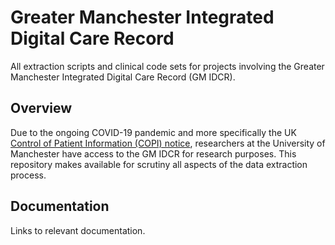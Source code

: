 # Greater Manchester Integrated Digital Care Record

All extraction scripts and clinical code sets for projects involving the Greater Manchester Integrated Digital Care Record (GM IDCR).

## Overview

Due to the ongoing COVID-19 pandemic and more specifically the UK [Control of Patient Information (COPI) notice](https://digital.nhs.uk/coronavirus/coronavirus-covid-19-response-information-governance-hub/control-of-patient-information-copi-notice), researchers at the University of Manchester have access to the GM IDCR for research purposes. This repository makes available for scrutiny all aspects of the data extraction process.

## Documentation

Links to relevant documentation.